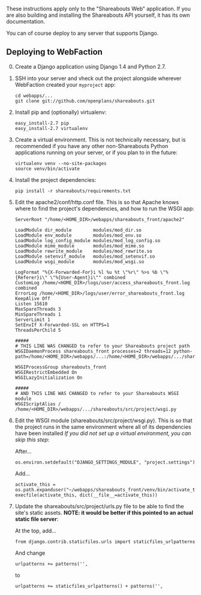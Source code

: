 These instructions apply only to the "Shareabouts Web" application.
If you are also building and installing the Shareabouts API yourself,
it has its own documentation.

You can of course deploy to any server that supports Django.

Deploying to WebFaction
-----------------------

0. Create a Django application using Django 1.4 and Python 2.7.

1. SSH into your server and vheck out the project alongside wherever WebFaction created your `myproject` app:

       cd webapps/...
       git clone git://github.com/openplans/shareabouts.git

2. Install pip and (optionally) virtualenv:

       easy_install-2.7 pip
       easy_install-2.7 virtualenv

3. Create a virtual environment.  This is not technically necessary, but is recommended if you have any other non-Shareabouts Python applications running on your server, or if you plan to in the future:

       virtualenv venv --no-site-packages
       source venv/bin/activate

4. Install the project dependencies:

       pip install -r shareabouts/requirements.txt

5. Edit the apache2/conf/http.conf file. This is so that Apache knows where to find the project's dependencies, and how to run the WSGI app:

       ServerRoot "/home/<HOME_DIR>/webapps/shareabouts_front/apache2"

       LoadModule dir_module        modules/mod_dir.so
       LoadModule env_module        modules/mod_env.so
       LoadModule log_config_module modules/mod_log_config.so
       LoadModule mime_module       modules/mod_mime.so
       LoadModule rewrite_module    modules/mod_rewrite.so
       LoadModule setenvif_module   modules/mod_setenvif.so
       LoadModule wsgi_module       modules/mod_wsgi.so

       LogFormat "%{X-Forwarded-For}i %l %u %t \"%r\" %>s %b \"%{Referer}i\" \"%{User-Agent}i\"" combined
       CustomLog /home/<HOME_DIR>/logs/user/access_shareabouts_front.log combined
       ErrorLog /home/<HOME_DIR>/logs/user/error_shareabouts_front.log
       KeepAlive Off
       Listen 15610
       MaxSpareThreads 3
       MinSpareThreads 1
       ServerLimit 1
       SetEnvIf X-Forwarded-SSL on HTTPS=1
       ThreadsPerChild 5

       #####
       # THIS LINE WAS CHANGED to refer to your Shareabouts project path
       WSGIDaemonProcess shareabouts_front processes=2 threads=12 python-path=/home/<HOME_DIR>/webapps/...:/home/<HOME_DIR>/webapps/.../shareabouts/src:/home/<HOME_DIR>/webapps/.../lib/python2.7

       WSGIProcessGroup shareabouts_front
       WSGIRestrictEmbedded On
       WSGILazyInitialization On

       #####
       # AND THIS LINE WAS CHANGED to refer to your Shareabouts WSGI module
       WSGIScriptAlias / /home/<HOME_DIR>/webapps/.../shareabouts/src/project/wsgi.py


6. Edit the WSGI module (shareabouts/src/project/wsgi.py).  This is so that the project runs in the same environment where all of its dependencies have been installed  *If you did not set up a virtual environment, you can skip this step*:

   After...

       os.environ.setdefault("DJANGO_SETTINGS_MODULE", "project.settings")

   Add...

       activate_this = os.path.expanduser("~/webapps/shareabouts_front/venv/bin/activate_this.py")
       execfile(activate_this, dict(__file__=activate_this))


7. Update the shareabouts/src/project/urls.py file to be able to find the site's static assets.  **NOTE: it would be better if this pointed to an actual static file server**:

   At the top, add...

       from django.contrib.staticfiles.urls import staticfiles_urlpatterns

   And change

       urlpatterns += patterns('',

   to

       urlpatterns += staticfiles_urlpatterns() + patterns('',
